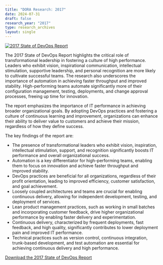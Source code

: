 ```yaml
---
title: "DORA Research: 2017"
date: 2024-07-31
draft: false
research_year: "2017"
type: research_archives
layout: single
---
```


[![2017 State of DevOps Report](/research/2017/2017-state-of-devops-report.png)](2017-state-of-devops-report.pdf)

The 2017 State of DevOps Report highlights the critical role of transformational leadership in fostering a culture of high performance. Leaders who exhibit vision, inspirational communication, intellectual stimulation, supportive leadership, and personal recognition are more likely to cultivate successful teams. The research also underscores the importance of automation in achieving faster throughput and improved stability. High-performing teams automate significantly more of their configuration management, testing, deployments, and change approval processes, freeing up time for innovation.

The report emphasizes the importance of IT performance in achieving broader organizational goals. By adopting DevOps practices and fostering a culture of continuous learning and improvement, organizations can enhance their ability to deliver value to customers and achieve their mission, regardless of how they define success.

The key findings of the report are:
* The presence of transformational leaders who exhibit vision, inspiration, intellectual stimulation, support, and recognition significantly boosts IT performance and overall organizational success.
* Automation is a key differentiator for high-performing teams, enabling them to focus on innovation and achieve faster throughput and improved stability.
* DevOps practices are beneficial for all organizations, regardless of their profit orientation, leading to improved efficiency, customer satisfaction, and goal achievement.
* Loosely coupled architectures and teams are crucial for enabling continuous delivery, allowing for independent development, testing, and deployment of services.
* Lean product management practices, such as working in small batches and incorporating customer feedback, drive higher organizational performance by enabling faster delivery and experimentation.
* Continuous delivery, characterized by frequent deployments, fast feedback, and high quality, significantly contributes to lower deployment pain and improved IT performance.
* Technical practices such as version control, continuous integration, trunk-based development, and test automation are essential for achieving continuous delivery and high performance.


[Download the 2017 State of DevOps Report](2017-state-of-devops-report.pdf)
